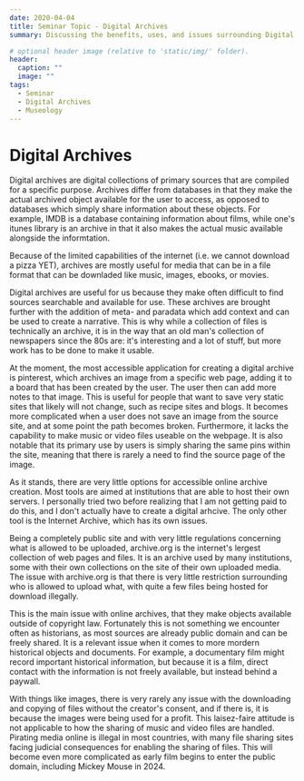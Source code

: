 ```yaml
---
date: 2020-04-04
title: Seminar Topic - Digital Archives
summary: Discussing the benefits, uses, and issues surrounding Digital Archives

# optional header image (relative to 'static/img/' folder).
header:
  caption: ""
  image: ""
tags:
  - Seminar
  - Digital Archives
  - Museology
---
```


# Digital Archives

Digital archives are digital collections of primary sources that are compiled for a specific purpose. Archives differ from databases in that they make the actual archived object available for the user to access, as opposed to databases which simply share information about these objects. For example, IMDB is a database containing information about films, while one's itunes library is an archive in that it also makes the actual music available alongside the informtation.

Because of the limited capabilities of the internet (i.e. we cannot download a pizza YET), archives are mostly useful for media that can be in a file format that can be downladed like music, images, ebooks, or movies. 

Digital archives are useful for us because they make often difficult to find sources searchable and available for use. These archives are brought further with the addition of meta- and paradata which add context and can be used to create a narrative. This is why while a collection of files is technically an archive, it is in the way that an old man's collection of newspapers since the 80s are: it's interesting and a lot of stuff, but more work has to be done to make it usable. 

At the moment, the most accessible application for creating a digital archive is pinterest, which archives an image from a specific web page, adding it to a board that has been created by the user. The user then can add more notes to that image. This is useful for people that want to save very static sites that likely will not change, such as recipe sites and blogs. It becomes more complicated when a user does not save an image from the source site, and at some point the path becomes broken. Furthermore, it lacks the capability to make music or video files useable on the webpage. It is also notable that its primary use by users is simply sharing the same pins within the site, meaning that there is rarely a need to find the source page of the image.

As it stands, there are very little options for accessible online archive creation. Most tools are aimed at institutions that are able to host their own servers. I personally tried two before realizing that I am not getting paid to do this, and I don't actually have to create a digital arhcive. The only other tool is the Internet Archive, which has its own issues.

Being a completely public site and with very little regulations concerning what is allowed to be uploaded, archive.org is the internet's lergest collection of web pages and files. It is an archive used by many institutions, some with their own collections on the site of their own uploaded media. The issue with archive.org is that there is very little restriction surrounding who is allowed to upload what, with quite a few files being hosted for download illegally. 

This is the main issue with online archives, that they make objects available outside of copyright law. Fortunately this is not something we encounter often as historians, as most sources are already public domain and can be freely shared. It is a relevant issue when it comes to more mordern historical objects and documents. For example, a documentary film might record important historical information, but because it is a film, direct contact with the information is not freely available, but instead behind a paywall. 

With things like images, there is very rarely any issue with the downloading and copying of files without the creator's consent, and if there is, it is because the images were being used for a profit. This laisez-faire attitude is not applicable to how the sharing of music and video files are handled. Pirating media online is illegal in most countries, with many file sharing sites facing judicial consequences for enabling the sharing of files. This will become even more complicated as early film begins to enter the public domain, including Mickey Mouse in 2024. 
